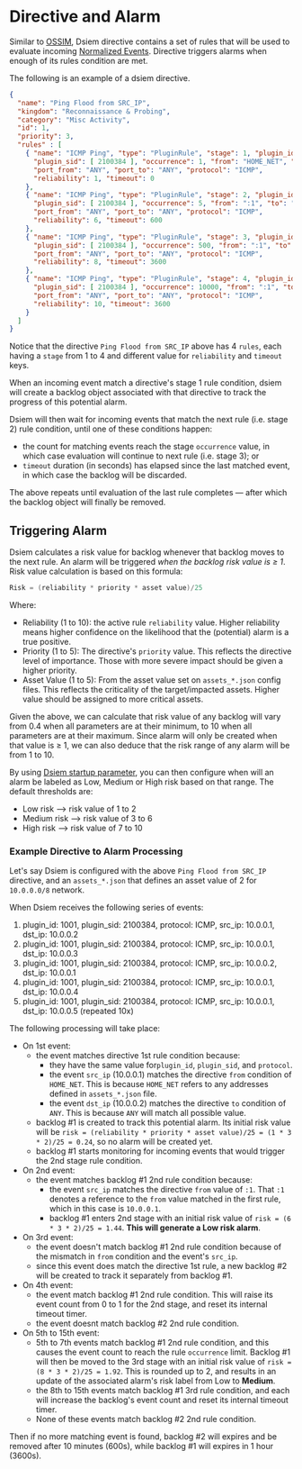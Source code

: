 # Directive and Alarm

Similar to [OSSIM](https://www.alienvault.com/products/ossim), Dsiem directive contains a set of rules that will be used to evaluate incoming [Normalized Events](./event_processing.md#processing-cloned-⟶-normalized-events). Directive triggers alarms when enough of its rules condition are met.

The following is an example of a dsiem directive.

```json
{
  "name": "Ping Flood from SRC_IP",
  "kingdom": "Reconnaissance & Probing",
  "category": "Misc Activity",
  "id": 1,
  "priority": 3,
  "rules" : [
    { "name": "ICMP Ping", "type": "PluginRule", "stage": 1, "plugin_id": 1001, 
      "plugin_sid": [ 2100384 ], "occurrence": 1, "from": "HOME_NET", "to": "ANY",
      "port_from": "ANY", "port_to": "ANY", "protocol": "ICMP", 
      "reliability": 1, "timeout": 0 
    },
    { "name": "ICMP Ping", "type": "PluginRule", "stage": 2, "plugin_id": 1001,
      "plugin_sid": [ 2100384 ], "occurrence": 5, "from": ":1", "to": "ANY",
      "port_from": "ANY", "port_to": "ANY", "protocol": "ICMP",
      "reliability": 6, "timeout": 600 
    },
    { "name": "ICMP Ping", "type": "PluginRule", "stage": 3, "plugin_id": 1001,
      "plugin_sid": [ 2100384 ], "occurrence": 500, "from": ":1", "to": "ANY", 
      "port_from": "ANY", "port_to": "ANY", "protocol": "ICMP", 
      "reliability": 8, "timeout": 3600
    },
    { "name": "ICMP Ping", "type": "PluginRule", "stage": 4, "plugin_id": 1001,
      "plugin_sid": [ 2100384 ], "occurrence": 10000, "from": ":1", "to": "ANY", 
      "port_from": "ANY", "port_to": "ANY", "protocol": "ICMP", 
      "reliability": 10, "timeout": 3600
    }
  ]
}
```
Notice that the directive `Ping Flood from SRC_IP` above has 4 `rules`, each having a `stage` from 1 to 4 and different value for `reliability` and `timeout` keys.

When an incoming event match a directive's stage 1 rule condition, dsiem will create a backlog object associated with that directive to track the progress of this potential alarm.

Dsiem will then wait for incoming events that match the next rule (i.e. stage 2) rule condition, until one of these conditions happen:
- the count for matching events reach the stage `occurrence` value, in which case evaluation will continue to next rule (i.e. stage 3); or
- `timeout` duration (in seconds) has elapsed since the last matched event, in which case the backlog will be discarded.

The above repeats until evaluation of the last rule completes — after which the backlog object will finally be removed.

## Triggering Alarm

Dsiem calculates a risk value for backlog whenever that backlog moves to the next rule. An alarm will be triggered *when the backlog risk value is ≥ 1*. Risk value calculation is based on this formula:

```go
Risk = (reliability * priority * asset value)/25
```

Where: 
- Reliability (1 to 10): the active rule `reliability` value. Higher reliability means higher confidence on the likelihood that the (potential) alarm is a true positive.
- Priority (1 to 5): The directive's `priority` value. This reflects the directive level of importance. Those with more severe impact should be given a higher priority.
- Asset Value (1 to 5): From the asset value set on `assets_*.json` config files. This reflects the criticality of the target/impacted assets. Higher value should be assigned to more critical assets. 

Given the above, we can calculate that risk value of any backlog will vary from 0.4 when all parameters are at their minimum, to 10 when all parameters are at their maximum. Since alarm will only be created when that value is ≥ 1, we can also deduce that the risk range of any alarm will be from 1 to 10.

By using [Dsiem startup parameter](commands.md#dsiem-command-flags), you can then configure when will an alarm be labeled as Low, Medium or High risk based on that range. The default thresholds are:
- Low risk ⟶ risk value of 1 to 2
- Medium risk ⟶ risk value of 3 to 6
- High risk ⟶ risk value of 7 to 10 

### Example Directive to Alarm Processing

Let's say Dsiem is configured with the above `Ping Flood from SRC_IP` directive, and an `assets_*.json` that defines an asset value of 2 for `10.0.0.0/8` network.

When Dsiem receives the following series of events:
1. plugin_id: 1001, plugin_sid: 2100384, protocol: ICMP, src_ip: 10.0.0.1, dst_ip: 10.0.0.2
1. plugin_id: 1001, plugin_sid: 2100384, protocol: ICMP, src_ip: 10.0.0.1, dst_ip: 10.0.0.3
1. plugin_id: 1001, plugin_sid: 2100384, protocol: ICMP, src_ip: 10.0.0.2, dst_ip: 10.0.0.1
1. plugin_id: 1001, plugin_sid: 2100384, protocol: ICMP, src_ip: 10.0.0.1, dst_ip: 10.0.0.4
1. plugin_id: 1001, plugin_sid: 2100384, protocol: ICMP, src_ip: 10.0.0.1, dst_ip: 10.0.0.5 (repeated 10x)

The following processing will take place:

* On 1st event:
  * the event matches directive 1st rule condition because:
    * they have the same value for`plugin_id`, `plugin_sid`, and `protocol`.
    * the event `src_ip` (10.0.0.1) matches the directive `from` condition of `HOME_NET`. This is because `HOME_NET` refers to any addresses defined in `assets_*.json` file.
    * the event `dst_ip` (10.0.0.2) matches the directive `to` condition of `ANY`. This is because `ANY` will match all possible value.
  * backlog #1 is created to track this potential alarm. Its initial risk value will be `risk = (reliability * priority * asset value)/25 = (1 * 3 * 2)/25 = 0.24`, so no alarm will be created yet.
  * backlog #1 starts monitoring for incoming events that would trigger the 2nd stage rule condition.
* On 2nd event:  
  * the event matches backlog #1 2nd rule condition because:
    * the event `src_ip` matches the directive `from` value of `:1`. That `:1` denotes a reference to the `from` value matched in the first rule, which in this case is `10.0.0.1`.
    * backlog #1 enters 2nd stage with an initial risk value of `risk = (6 * 3 * 2)/25 = 1.44`. **This will generate a Low risk alarm**.
* On 3rd event:
  * the event doesn't match backlog #1 2nd rule condition because of the mismatch in `from` condition and the event's `src_ip`.
  * since this event does match the directive 1st rule, a new backlog #2 will be created to track it separately from backlog #1.
* On 4th event:
  * the event match backlog #1 2nd rule condition. This will raise its event count from 0 to 1 for the 2nd stage, and reset its internal timeout timer.
  * the event doesnt match backlog #2 2nd rule condition.
* On 5th to 15th event:
  * 5th to 7th events match backlog #1 2nd rule condition, and this causes the event count to reach the rule `occurrence` limit. Backlog #1 will then be moved to the 3rd stage with an initial risk value of `risk = (8 * 3 * 2)/25 = 1.92`. This is rounded up to 2, and results in an update of the associated alarm's risk label from Low to **Medium**.
  * the 8th to 15th events match backlog #1 3rd rule condition, and each will  increase the backlog's event count and reset its internal timeout timer.
  * None of these events match backlog #2 2nd rule condition.

Then if no more matching event is found, backlog #2 will expires and be removed after 10 minutes (600s), while backlog #1 will expires in 1 hour (3600s).